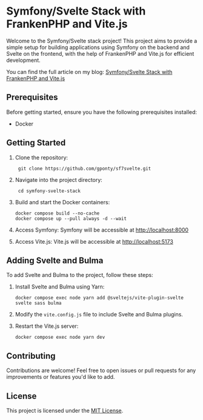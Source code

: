 # Symfony/Svelte Stack with FrankenPHP and Vite.js

Welcome to the Symfony/Svelte stack project! This project aims to provide a simple setup for building applications using Symfony on the backend and Svelte on the frontend, with the help of FrankenPHP and Vite.js for efficient development.

You can find the full article on my blog: [Symfony/Svelte Stack with FrankenPHP and Vite.js](https://www.dev-web.io/2024/02/17/frankenphp-sf7-vite-svelte)

## Prerequisites

Before getting started, ensure you have the following prerequisites installed:

- Docker

## Getting Started

1. Clone the repository:
   ```
    git clone https://github.com/gponty/sf7svelte.git
   ```

2. Navigate into the project directory:
   ```
    cd symfony-svelte-stack
   ```
3. Build and start the Docker containers:
   ```
   docker compose build --no-cache
   docker compose up --pull always -d --wait
   ```
4.  Access Symfony:
   Symfony will be accessible at [http://localhost:8000](http://localhost:8000)
5. Access Vite.js:
   Vite.js will be accessible at [http://localhost:5173](http://localhost:5173)

## Adding Svelte and Bulma

To add Svelte and Bulma to the project, follow these steps:

1. Install Svelte and Bulma using Yarn:
    ```
   docker compose exec node yarn add @sveltejs/vite-plugin-svelte svelte sass bulma
   ```
2. Modify the `vite.config.js` file to include Svelte and Bulma plugins.

3. Restart the Vite.js server:
    ```
   docker compose exec node yarn dev
   ```

## Contributing

Contributions are welcome! Feel free to open issues or pull requests for any improvements or features you'd like to add.

## License

This project is licensed under the [MIT License](LICENSE).
